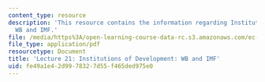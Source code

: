 ```yaml
---
content_type: resource
description: 'This resource contains the information regarding Institutions of Development:
  WB and IMF.'
file: /media/https%3A/open-learning-course-data-rc.s3.amazonaws.com/ec-701j-d-lab-i-development-fall-2009/fe49a1e42d9978327d55f465ded975e0_MITEC_701JF09_lec21_nb.pdf
file_type: application/pdf
resourcetype: Document
title: 'Lecture 21: Institutions of Development: WB and IMF'
uid: fe49a1e4-2d99-7832-7d55-f465ded975e0
---
```

